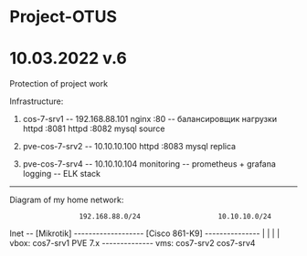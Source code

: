 # Project-OTUS
# 10.03.2022 v.6

Protection of project work

Infrastructure:

 1. cos-7-srv1 -- 192.168.88.101
        nginx :80	-- балансировщик нагрузки
        httpd :8081
        httpd :8082
        mysql source

 2. pve-cos-7-srv2 -- 10.10.10.100
        httpd :8083
        mysql replica

 3. pve-cos-7-srv4 -- 10.10.10.104
        monitoring -- prometheus + grafana
        logging	   -- ELK stack

--------------------------------------------
Diagram of my home network: 

                     192.168.88.0/24                   10.10.10.0/24
Inet -- [Mikrotik] ------------------- [Cisco 861-K9] ---------------
                          |                                  |
                          |                                  |          
                   vbox: cos7-srv1                         PVE 7.x
                                                       --------------
                                                       vms: cos7-srv2
                                                            cos7-srv4

